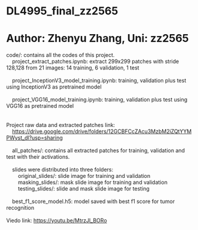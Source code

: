 # DL4995_final_zz2565
# Author: Zhenyu Zhang, Uni: zz2565

code/: contains all the codes of this project. <br />
&nbsp;&nbsp;&nbsp;&nbsp;project_extract_patches.ipynb: extract 299x299 patches with stride 128,128 from 21 images: 14 training, 6 validation, 1 test <br />
<br />
&nbsp;&nbsp;&nbsp;&nbsp;project_InceptionV3_model_training.ipynb: training, validation plus test using InceptionV3 as pretrained model <br />
<br />
&nbsp;&nbsp;&nbsp;&nbsp;project_VGG16_model_training.ipynb: training, validation plus test using VGG16 as pretrained model <br />
<br />
<br />
Project raw data and extracted patches link: &nbsp;&nbsp;&nbsp;&nbsp;https://drive.google.com/drive/folders/12GCBFCcZAcu3MzbM2iZQtYYMPWyst_dl?usp=sharing <br />
<br />
&nbsp;&nbsp;&nbsp;&nbsp;all_patches/: contains all extracted patches for training, validation and test with their activations. <br />
<br />
&nbsp;&nbsp;&nbsp;&nbsp;slides were distributed into three folders: <br />
&nbsp;&nbsp;&nbsp;&nbsp;&nbsp;&nbsp;&nbsp;&nbsp;original_slides/: slide image for training and validation <br />
&nbsp;&nbsp;&nbsp;&nbsp;&nbsp;&nbsp;&nbsp;&nbsp;masking_slides/: mask slide image for training and validation <br />
&nbsp;&nbsp;&nbsp;&nbsp;&nbsp;&nbsp;&nbsp;&nbsp;testing_slides/: slide and mask slide image for testing <br />
<br />
&nbsp;&nbsp;&nbsp;&nbsp;best_f1_score_model.h5: model saved with best f1 score for tumor recognition
<br />
<br />
Viedo link:
https://youtu.be/MtrzJl_BORo
